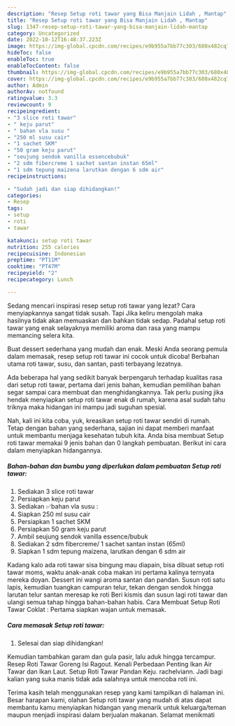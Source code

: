 ```yaml
---
description: "Resep Setup roti tawar yang Bisa Manjain Lidah , Mantap"
title: "Resep Setup roti tawar yang Bisa Manjain Lidah , Mantap"
slug: 1347-resep-setup-roti-tawar-yang-bisa-manjain-lidah-mantap
category: Uncategorized
date: 2022-10-12T16:48:37.223Z
image: https://img-global.cpcdn.com/recipes/e9b955a7bb77c303/680x482cq70/setup-roti-tawar-foto-resep-utama.jpg
hideToc: false
enableToc: true
enableTocContent: false
thumbnail: https://img-global.cpcdn.com/recipes/e9b955a7bb77c303/680x482cq70/setup-roti-tawar-foto-resep-utama.jpg
cover: https://img-global.cpcdn.com/recipes/e9b955a7bb77c303/680x482cq70/setup-roti-tawar-foto-resep-utama.jpg
author: Admin
authorAv: notfound
ratingvalue: 3.3
reviewcount: 9
recipeingredient:
- "3 slice roti tawar"
- " keju parut"
- " bahan vla susu "
- "250 ml susu cair"
- "1 sachet SKM"
- "50 gram keju parut"
- "seujung sendok vanilla essencebubuk"
- "2 sdm fibercreme 1 sachet santan instan 65ml"
- "1 sdm tepung maizena larutkan dengan 6 sdm air"
recipeinstructions:

- "Sudah jadi dan siap dihidangkan!"
categories:
- Resep
tags:
- setup
- roti
- tawar

katakunci: setup roti tawar 
nutrition: 255 calories
recipecuisine: Indonesian
preptime: "PT11M"
cooktime: "PT47M"
recipeyield: "2"
recipecategory: Lunch

---
```



Sedang mencari inspirasi resep setup roti tawar yang lezat? Cara menyiapkannya sangat tidak susah. Tapi Jika keliru mengolah maka hasilnya tidak akan memuaskan dan bahkan tidak sedap. Padahal setup roti tawar yang enak selayaknya memiliki aroma dan rasa yang mampu memancing selera kita.


Buat dessert sederhana yang mudah dan enak. Meski Anda seorang pemula dalam memasak, resep setup roti tawar ini cocok untuk dicoba! Berbahan utama roti tawar, susu, dan santan, pasti terbayang lezatnya.

Ada beberapa hal yang sedikit banyak berpengaruh terhadap kualitas rasa dari setup roti tawar, pertama dari jenis bahan, kemudian pemilihan bahan segar sampai cara membuat dan menghidangkannya. Tak perlu pusing jika hendak menyiapkan setup roti tawar enak di rumah, karena asal sudah tahu triknya maka hidangan ini mampu jadi suguhan spesial.


Nah, kali ini kita coba, yuk, kreasikan setup roti tawar sendiri di rumah. Tetap dengan bahan yang sederhana, sajian ini dapat memberi manfaat untuk membantu menjaga kesehatan tubuh kita. Anda bisa membuat Setup roti tawar memakai 9 jenis bahan dan 0 langkah pembuatan. Berikut ini cara dalam menyiapkan hidangannya.

<!--inarticleads1-->

##### Bahan-bahan dan bumbu yang diperlukan dalam pembuatan Setup roti tawar:

1. Sediakan 3 slice roti tawar
1. Persiapkan  keju parut
1. Sediakan  ✅bahan vla susu :
1. Siapkan 250 ml susu cair
1. Persiapkan 1 sachet SKM
1. Persiapkan 50 gram keju parut
1. Ambil seujung sendok vanilla essence/bubuk
1. Sediakan 2 sdm fibercreme/ 1 sachet santan instan (65ml)
1. Siapkan 1 sdm tepung maizena, larutkan dengan 6 sdm air


Kadang kalo ada roti tawar sisa bingung mau diapain, bisa dibuat setup roti tawar moms, waktu anak-anak coba makan ini pertama kalinya ternyata mereka doyan. Dessert ini wangi aroma santan dan pandan. Susun roti satu lapis, kemudian tuangkan campuran telur, tekan dengan sendok hingga larutan telur santan meresap ke roti Beri kismis dan susun lagi roti tawar dan ulangi semua tahap hingga bahan-bahan habis. Cara Membuat Setup Roti Tawar Coklat : Pertama siapkan wajan untuk memasak. 

<!--inarticleads2-->

##### Cara memasak Setup roti tawar:


1. Selesai dan siap dihidangkan!

Kemudian tambahkan garam dan gula pasir, lalu aduk hingga tercampur. Resep Roti Tawar Goreng Isi Ragout. Kenali Perbedaan Penting Ikan Air Tawar dan Ikan Laut. Setup Roti Tawar Pandan Keju. rachelviann. Jadi bagi kalian yang suka manis tidak ada salahnya untuk mencoba roti ini. 

Terima kasih telah menggunakan resep yang kami tampilkan di halaman ini. Besar harapan kami, olahan Setup roti tawar yang mudah di atas dapat membantu kamu menyiapkan hidangan yang menarik untuk keluarga/teman maupun menjadi inspirasi dalam berjualan makanan. Selamat menikmati
